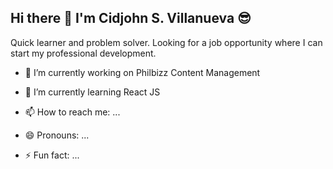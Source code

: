 ## Hi there 👋 I'm Cidjohn S. Villanueva 😎

Quick learner and problem solver. Looking for a job opportunity where I can start my professional development.


- 🔭 I’m currently working on Philbizz Content Management
- 🌱 I’m currently learning React JS
- 📫 How to reach me: ...
    
- 😄 Pronouns: ...
- ⚡ Fun fact: ...

